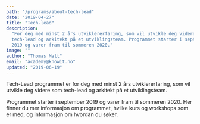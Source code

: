 ```yaml
---
path: "/programs/about-tech-lead"
date: "2019-04-27"
title: "Tech-lead"
description:
  "For deg med minst 2 års utviklererfaring, som vil utvikle deg videre som
  tech-lead og arkitekt på et utviklingsteam. Programmet starter i september
  2019 og varer fram til sommeren 2020."
image: ""
author: "Thomas Malt"
email: "academy@knowit.no"
updated: "2019-06-19"
---
```


Tech-Lead programmet er for deg med minst 2 års utviklererfaring, som vil
utvikle deg videre som tech-lead og arkitekt på et utviklingsteam.

Programmet starter i september 2019 og varer fram til sommeren 2020. Her
finner du mer informasjon om programmet, hvilke kurs og workshops som er med,
og informasjon om hvordan du søker.
